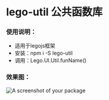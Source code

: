 # lego-util 公共函数库

### 使用说明：
- 适用于legojs框架
- 安装：npm i -S lego-util
- 调用：Lego.UI.Util.funName()

### 效果图：
![A screenshot of your package](https://github.com/jlego/lego-util/blob/master/preview.png)
